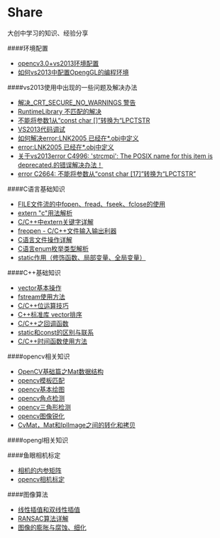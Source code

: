 # Share
大创中学习的知识、经验分享

####环境配置
* [opencv3.0+vs2013环境配置](http://www.360doc.com/content/16/0331/00/32117566_546685675.shtml)
* [如何vs2013中配置OpengGL的编程环境](http://jingyan.baidu.com/article/d5c4b52bca5005da560dc5d6.html)

####vs2013使用中出现的一些问题及解决办法
* [解决_CRT_SECURE_NO_WARNINGS 警告](http://blog.csdn.net/iesneaker/article/details/6328278)
* [RuntimeLibrary 不匹配的解决](http://www.cnblogs.com/azor/p/3548809.html)
* [不能将参数1从“const char []”转换为“LPCTSTR](http://blog.csdn.net/heathyhuhu/article/details/17594379)
* [VS2013代码调试](http://jingyan.baidu.com/article/1709ad808ad29f4634c4f00b.html)
* [如何解决error:LNK2005 已经在*.obj中定义](http://jingyan.baidu.com/article/91f5db1b3132821c7f05e3a0.html)
* [error:LNK2005 已经在*.obj中定义](http://www.cnblogs.com/MuyouSome/p/3332699.html)
* [关于vs2013error C4996: 'strcmpi': The POSIX name for this item is deprecated.的错误解决办法！](http://www.bubuko.com/infodetail-829103.html)
* [error C2664: 不能将参数从“const char [17]”转换为“LPCTSTR”](http://www.ourys.com/post/mfc_messagebox_error.html)

####C语言基础知识
* [FILE文件流的中fopen、fread、fseek、fclose的使用](http://www.cnblogs.com/Romi/archive/2012/02/29/2374769.html)
* [extern "c"用法解析](http://www.jianshu.com/p/5d2eeeb93590)
* [C/C++中extern关键字详解](http://www.cnblogs.com/yc_sunniwell/archive/2010/07/14/1777431.html)
* [freopen - C/C++文件输入输出利器](http://www.cnblogs.com/pegasus923/archive/2011/04/22/2024418.html)
* [C语言文件操作详解](http://www.cnblogs.com/likebeta/archive/2012/06/16/2551780.html)
* [C语言enum枚举类型解析](http://blog.csdn.net/skyflying2012/article/details/22736633)
* [static作用（修饰函数、局部变量、全局变量）](http://www.cnblogs.com/stoneJin/archive/2011/09/21/2183313.html)


####C++基础知识
* [vector基本操作](http://www.cnblogs.com/wang7/archive/2012/04/27/2474138.html)
* [fstream使用方法](http://www.cppblog.com/saga/archive/2007/06/19/26652.html)
* [C/C++位运算技巧](http://blog.csdn.net/zouliping123/article/details/8995373)
* [C++标准库 vector排序](http://blog.csdn.net/hnu_zxc/article/details/6746029)
* [C/C++之回调函数](http://www.cnblogs.com/chenyuming507950417/archive/2012/01/02/2310114.html)
* [static和const的区别与联系](http://blog.sina.com.cn/s/blog_7e4386830100ug2j.html)
* [C/C++时间函数使用方法](http://www.cnblogs.com/xd502djj/archive/2010/09/23/1833361.html)

####opencv相关知识
* [OpenCV基础篇之Mat数据结构](http://blog.csdn.net/xiahouzuoxin/article/details/38298165)
* [opencv模板匹配](http://blog.csdn.net/lu597203933/article/details/14548523)
* [opencv基本绘图](http://blog.csdn.net/ubunfans/article/details/24421981)
* [opencv角点检测](http://blog.csdn.net/xiaowei_cqu/article/details/7805206)
* [opencv三角形检测](http://www.cnblogs.com/carekee/articles/2279915.html#commentform)
* [opencv图像锐化](http://www.cnblogs.com/liu-jun/archive/2012/08/12/2635373.html)
* [CvMat，Mat和IplImage之间的转化和拷贝](http://www.cnblogs.com/Key-Ky/p/4150531.html)

####opengl相关知识


####鱼眼相机标定
* [相机的内参矩阵](http://blog.csdn.net/hjchjc520/article/details/4133515)
* [opencv相机标定](http://blog.csdn.net/aptx704610875/article/details/48914043)


####图像算法
* [线性插值和双线性插值](http://blog.csdn.net/longzaitianya1989/article/details/8761731)
* [RANSAC算法详解](http://blog.sina.com.cn/s/blog_875c3b2f0106huux.html)
* [图像的膨胀与腐蚀、细化](http://www.cnblogs.com/slysky/archive/2011/10/16/2214015.html)
